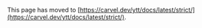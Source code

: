 This page has moved to [https://carvel.dev/ytt/docs/latest/strict/](https://carvel.dev/ytt/docs/latest/strict/).
